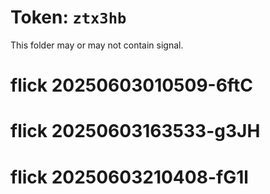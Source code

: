 # Token: `ztx3hb`

This folder may or may not contain signal.
# flick 20250603010509-6ftC
# flick 20250603163533-g3JH
# flick 20250603210408-fG1l

